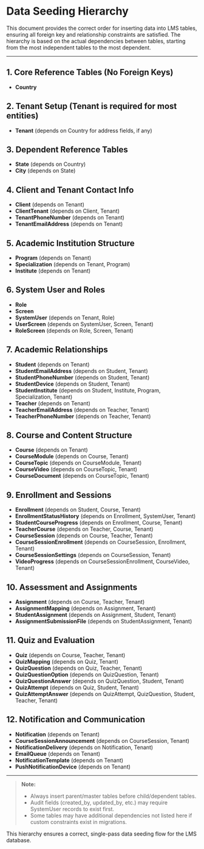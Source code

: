 # Data Seeding Hierarchy

This document provides the correct order for inserting data into LMS tables, ensuring all foreign key and relationship constraints are satisfied. The hierarchy is based on the actual dependencies between tables, starting from the most independent tables to the most dependent.

---

## 1. Core Reference Tables (No Foreign Keys)
- **Country**

## 2. Tenant Setup (Tenant is required for most entities)
- **Tenant** (depends on Country for address fields, if any)

## 3. Dependent Reference Tables
- **State** (depends on Country)
- **City** (depends on State)

## 4. Client and Tenant Contact Info
- **Client** (depends on Tenant)
- **ClientTenant** (depends on Client, Tenant)
- **TenantPhoneNumber** (depends on Tenant)
- **TenantEmailAddress** (depends on Tenant)

## 5. Academic Institution Structure
- **Program** (depends on Tenant)
- **Specialization** (depends on Tenant, Program)
- **Institute** (depends on Tenant)

## 6. System User and Roles
- **Role**
- **Screen**
- **SystemUser** (depends on Tenant, Role)
- **UserScreen** (depends on SystemUser, Screen, Tenant)
- **RoleScreen** (depends on Role, Screen, Tenant)

## 7. Academic Relationships
- **Student** (depends on Tenant)
- **StudentEmailAddress** (depends on Student, Tenant)
- **StudentPhoneNumber** (depends on Student, Tenant)
- **StudentDevice** (depends on Student, Tenant)
- **StudentInstitute** (depends on Student, Institute, Program, Specialization, Tenant)
- **Teacher** (depends on Tenant)
- **TeacherEmailAddress** (depends on Teacher, Tenant)
- **TeacherPhoneNumber** (depends on Teacher, Tenant)

## 8. Course and Content Structure
- **Course** (depends on Tenant)
- **CourseModule** (depends on Course, Tenant)
- **CourseTopic** (depends on CourseModule, Tenant)
- **CourseVideo** (depends on CourseTopic, Tenant)
- **CourseDocument** (depends on CourseTopic, Tenant)

## 9. Enrollment and Sessions
- **Enrollment** (depends on Student, Course, Tenant)
- **EnrollmentStatusHistory** (depends on Enrollment, SystemUser, Tenant)
- **StudentCourseProgress** (depends on Enrollment, Course, Tenant)
- **TeacherCourse** (depends on Teacher, Course, Tenant)
- **CourseSession** (depends on Course, Teacher, Tenant)
- **CourseSessionEnrollment** (depends on CourseSession, Enrollment, Tenant)
- **CourseSessionSettings** (depends on CourseSession, Tenant)
- **VideoProgress** (depends on CourseSessionEnrollment, CourseVideo, Tenant)

## 10. Assessment and Assignments
- **Assignment** (depends on Course, Teacher, Tenant)
- **AssignmentMapping** (depends on Assignment, Tenant)
- **StudentAssignment** (depends on Assignment, Student, Tenant)
- **AssignmentSubmissionFile** (depends on StudentAssignment, Tenant)

## 11. Quiz and Evaluation
- **Quiz** (depends on Course, Teacher, Tenant)
- **QuizMapping** (depends on Quiz, Tenant)
- **QuizQuestion** (depends on Quiz, Teacher, Tenant)
- **QuizQuestionOption** (depends on QuizQuestion, Tenant)
- **QuizQuestionAnswer** (depends on QuizQuestion, Student, Tenant)
- **QuizAttempt** (depends on Quiz, Student, Tenant)
- **QuizAttemptAnswer** (depends on QuizAttempt, QuizQuestion, Student, Teacher, Tenant)

## 12. Notification and Communication
- **Notification** (depends on Tenant)
- **CourseSessionAnnouncement** (depends on CourseSession, Tenant)
- **NotificationDelivery** (depends on Notification, Tenant)
- **EmailQueue** (depends on Tenant)
- **NotificationTemplate** (depends on Tenant)
- **PushNotificationDevice** (depends on Tenant)

---

> **Note:**
> - Always insert parent/master tables before child/dependent tables.
> - Audit fields (created_by, updated_by, etc.) may require SystemUser records to exist first.
> - Some tables may have additional dependencies not listed here if custom constraints exist in migrations.

This hierarchy ensures a correct, single-pass data seeding flow for the LMS database.

